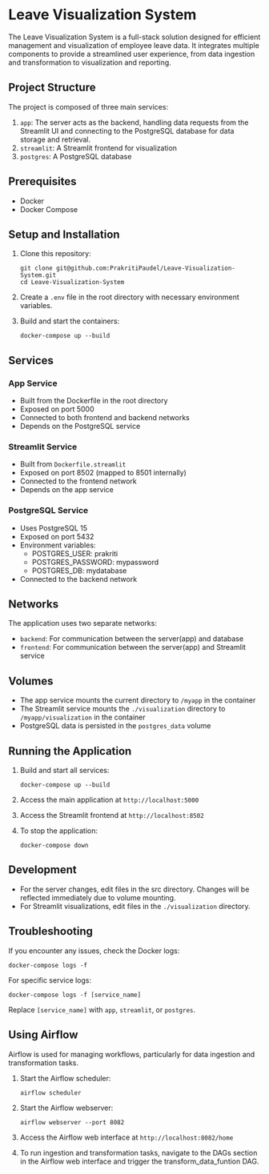 # Leave Visualization System

The Leave Visualization System is a full-stack solution designed for efficient management and visualization of employee leave data. It integrates multiple components to provide a streamlined user experience, from data ingestion and transformation to visualization and reporting.

## Project Structure

The project is composed of three main services:

1. `app`: The server acts as the backend, handling data requests from the Streamlit UI and connecting to the PostgreSQL database for data storage and retrieval.
2. `streamlit`: A Streamlit frontend for visualization
3. `postgres`: A PostgreSQL database

## Prerequisites

- Docker
- Docker Compose

## Setup and Installation

1. Clone this repository:
   ```
   git clone git@github.com:PrakritiPaudel/Leave-Visualization-System.git
   cd Leave-Visualization-System
   ```

2. Create a `.env` file in the root directory with necessary environment variables.

3. Build and start the containers:
   ```
   docker-compose up --build
   ```

## Services

### App Service

- Built from the Dockerfile in the root directory
- Exposed on port 5000
- Connected to both frontend and backend networks
- Depends on the PostgreSQL service

### Streamlit Service

- Built from `Dockerfile.streamlit`
- Exposed on port 8502 (mapped to 8501 internally)
- Connected to the frontend network
- Depends on the app service

### PostgreSQL Service

- Uses PostgreSQL 15
- Exposed on port 5432
- Environment variables:
  - POSTGRES_USER: prakriti
  - POSTGRES_PASSWORD: mypassword
  - POSTGRES_DB: mydatabase
- Connected to the backend network

## Networks

The application uses two separate networks:

- `backend`: For communication between the server(app) and database
- `frontend`: For communication between the server(app) and Streamlit service

## Volumes

- The app service mounts the current directory to `/myapp` in the container
- The Streamlit service mounts the `./visualization` directory to `/myapp/visualization` in the container
- PostgreSQL data is persisted in the `postgres_data` volume

## Running the Application

1. Build and start all services:
   ```
   docker-compose up --build
   ```

2. Access the main application at `http://localhost:5000`

3. Access the Streamlit frontend at `http://localhost:8502`

4. To stop the application:
   ```
   docker-compose down
   ```

## Development

- For the server changes, edit files in the src directory. Changes will be reflected immediately due to volume mounting.
- For Streamlit visualizations, edit files in the `./visualization` directory.


## Troubleshooting

If you encounter any issues, check the Docker logs:

```
docker-compose logs -f
```

For specific service logs:

```
docker-compose logs -f [service_name]
```

Replace `[service_name]` with `app`, `streamlit`, or `postgres`.

## Using Airflow

Airflow is used for managing workflows, particularly for data ingestion and transformation tasks.

1. Start the Airflow scheduler:
   ```
   airflow scheduler
   ```

2. Start the Airflow webserver:
   ```
   airflow webserver --port 8082
   ```

3. Access the Airflow web interface at `http://localhost:8082/home`

4. To run ingestion and transformation tasks, navigate to the DAGs section in the Airflow web interface and trigger the transform_data_funtion DAG.